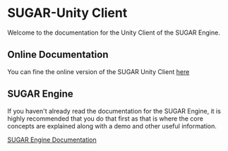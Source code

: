# SUGAR-Unity Client

Welcome to the documentation for the Unity Client of the SUGAR Engine.

## Online Documentation

You can fine the online version of the SUGAR Unity Client [here](http://api.sugarengine.org/v1/unity-client/index.html)

## SUGAR Engine

If you haven't already read the documentation for the SUGAR Engine, it is highly recommended that you do that first as that is where the core concepts are explained along with a demo and other useful information.

[SUGAR Engine Documentation](http://sugarengine.org/documentation/)
